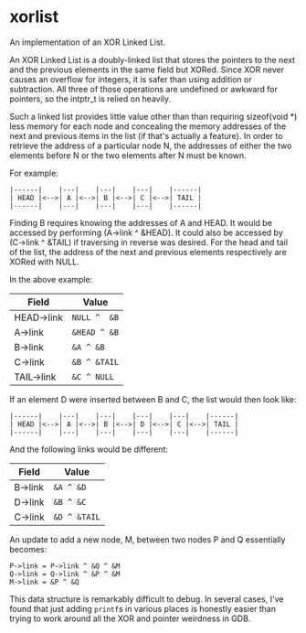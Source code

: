 # xorlist

An implementation of an XOR Linked List.

An XOR Linked List is a doubly-linked list that stores the pointers to the
next and the previous elements in the same field but XORed. Since XOR
never causes an overflow for integers, it is safer than using addition or
subtraction. All three of those operations are undefined or awkward for
pointers, so the intptr_t is relied on heavily.

Such a linked list provides little value other than than requiring
sizeof(void *) less memory for each node and concealing the memory
addresses of the next and previous items in the list (if that's actually
a feature). In order to retrieve the address of a particular node N, the
addresses of either the two elements before N or the two elements after N
must be known.

For example:

```
|------|    |---|    |---|    |---|    |------|
| HEAD |<-->| A |<-->| B |<-->| C |<-->| TAIL |
|------|    |---|    |---|    |---|    |------|
```

Finding B requires knowing the addresses of A and HEAD. It would be
accessed by performing (A->link ^ &HEAD). It could also be accessed by
(C->link ^ &TAIL) if traversing in reverse was desired. For the head and
tail of the list, the address of the next and previous elements respectively
are XORed with NULL.

In the above example:

| Field      | Value       |
|------------|-------------|
| HEAD->link | `NULL ^  &B`|
| A->link    | `&HEAD ^ &B`|
| B->link    | `&A ^ &B`   |
| C->link    | `&B ^ &TAIL`|
| TAIL->link | `&C ^ NULL` |

If an element D were inserted between B and C, the list would then look
like:

```
|------|    |---|    |---|    |---|    |---|    |------|
| HEAD |<-->| A |<-->| B |<-->| D |<-->| C |<-->| TAIL |
|------|    |---|    |---|    |---|    |---|    |------|
```

And the following links would be different:

| Field      | Value       |
|------------|-------------|
| B->link    | `&A ^ &D`   |
| D->link    | `&B ^ &C`   |
| C->link    | `&D ^ &TAIL`|

An update to add a new node, M, between two nodes P and Q essentially becomes:

```
P->link = P->link ^ &Q ^ &M
Q->link = Q->link ^ &P ^ &M
M->link = &P ^ &Q
```

This data structure is remarkably difficult to debug. In several cases, I've
found that just adding `printf`s in various places is honestly easier than
trying to work around all the XOR and pointer weirdness in GDB.
